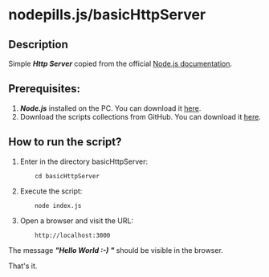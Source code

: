 # nodepills.js/basicHttpServer

## Description
Simple ***Http Server*** copied from the official [Node.js documentation](https://nodejs.org/dist/latest-v8.x/docs/api).


## Prerequisites:
1. ***Node.js*** installed on the PC. You can download it [here]( https://nodejs.org).
2. Download the scripts collections from GitHub. You can download it [here](https://github.com/ioclaudio/nodepills.js).

## How to run the script?
1. Enter in the directory basicHttpServer:
    ```
        cd basicHttpServer
    ```
3. Execute the script:
    ```
        node index.js
    ```
4. Open a browser and visit the URL:
    ```
        http://localhost:3000
    ```


The message ***"Hello World :-) "*** should be visible in the browser.

That's it.
